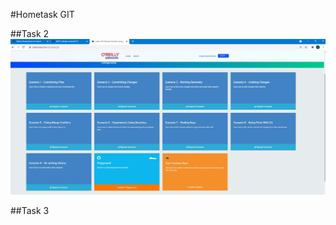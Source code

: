 #Hometask GIT

##Task 2
![alt text](https://github.com/Valery-Barai/vbarai/blob/vbarai/Screens_VB/Task2.JPG)

##Task 3